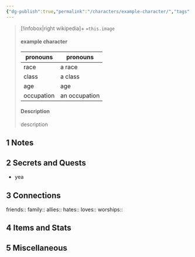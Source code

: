 ```yaml
---
{"dg-publish":true,"permalink":"/characters/example-character/","tags":["npc"],"created":"2025-05-13T23:03:27.276+02:00","updated":"2025-05-14T01:08:09.812+02:00"}
---
```


> [!infobox|right wikipedia]+
> `=this.image`
> 
> #### example character
> | pronouns | pronouns |
> | ---- | --- |
> | race | a race |
> | class | a class |
> | age | age |
> | occupation | an occupation |
> #### Description
> description
## 1 Notes
## 2 Secrets and Quests
- yea
## 3 Connections
friends::
family::
allies::
hates:: 
loves:: 
worships:: 
## 4 Items and Stats
## 5 Miscellaneous
